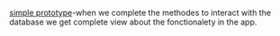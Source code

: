 [simple prototype](https://design.penpot.app/#/view/6e12068a-09a0-801a-8004-1a886c190307?page-id=6e12068a-09a0-801a-8004-1a886c190308&section=interactions&index=0&share-id=6e12068a-09a0-801a-8004-1ab167d8d365)-when we complete the methodes to interact with the database we get complete view about the fonctionalety in the app.


